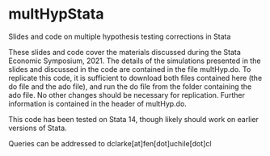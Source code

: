 # multHypStata
Slides and code on multiple hypothesis testing corrections in Stata

These slides and code cover the materials discussed during the Stata Economic Symposium, 2021.  The details of the simulations presented in the slides and discussed in the code are contained in the file multHyp.do.  To replicate this code, it is sufficient to download both files contained here (the do file and the ado file), and run the do file from the folder containing the ado file.  No other changes should be necessary for replication.  Further information is contained in the header of multHyp.do.  

This code has been tested on Stata 14, though likely should work on earlier versions of Stata.

Queries can be addressed to dclarke[at]fen[dot]uchile[dot]cl
